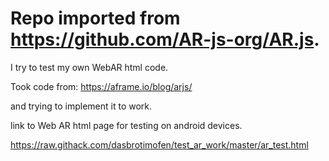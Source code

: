 # Repo imported from https://github.com/AR-js-org/AR.js.

I try to test my own WebAR html code.

Took code from:
https://aframe.io/blog/arjs/

and trying to implement it to work.


link to Web AR html page for testing on android devices.

https://raw.githack.com/dasbrotimofen/test_ar_work/master/ar_test.html





